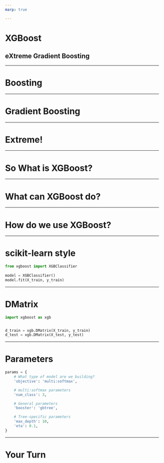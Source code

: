 ```yaml
---
marp: true

---
```


# XGBoost
## eXtreme Gradient Boosting

<!--
Deep learning is easily the most popular machine learning paradigm at the moment. However, we should not let that blind us to the fact that many traditional machine learning techniques are also still valuable.

An up-and-coming model that has shown some real potential is XGBoost. XGBoost is a unique take on random forests.

-->

---

# Boosting

<!--
The 'boost' part of the XGBoost hints that the algorithm uses a boosting algorithm. Boosting simply means that the algorithm works in stages. It first builds a model and tries to make predictions. The best predictions are kept as part of the model and the underperforming predictions are used to train a second model on the lower-quality outputs. Now, the best predications are kept and a third model is traiend on the underpredicting portions, and so on. 

-->

---

# Gradient Boosting

<!--
So what is "gradient boosting"?

This just means that the algorithm uses a gradient to try to find the appropriate number of "boosts" to provide. You don't say: "I want five levels of boosting across my forests". Instead, you let a gradient descent algorithm determine the makeup and number of random forests in this model.
-->

---

# Extreme!

<!--
But why "extreme"?

For one, it is great marketing!

But also, the penalty given to underperforming trees is extreme (or at least unique) according to modern models.
-->

---

# So What is XGBoost?

<!--

XGBoost is a library/framework. It is cross-platform and cross-language. The source code for XGBoost can be found at [https://github.com/dmlc/xgboost](GitHub).

One of the most interesting things about XGBoost is what it is not.

It is not a deep learning framework, despite it being a relatively new machine learning technique.

XGBoost is really just a series of random forests strung together with a very clever set of rules.
-->

---

# What can XGBoost do?

<!--
What can XGBoost do?

Well, XGBoost is built upon random forests, so it can perform classification and regression, just like a random forest. Interestingly enough, XGBoost is also really performant at ranking problems. We can classify, find regression values, and rank items using XGBoost.

-->

---

# How do we use XGBoost?

<!--
XGBoost is technically a separate library from Tensorflow, scikit-learn, and other libraries that we have learned in this course. However, there are ports of XGBoost into most major libraries. 
-->

---

# scikit-learn style

```python
from xgboost import XGBClassifier
 
model = XGBClassifier()
model.fit(X_train, y_train)
```

<!--
XGBoost has a very scikit-learn-style interface. Beware! This interface works, but is very slow.

One of the most amazing parts of XGBoost is the speed of converging on a model. But, that speed relies on a specific data format.
-->

---

# DMatrix

```python
import xgboost as xgb


d_train = xgb.DMatrix(X_train, y_train)
d_test = xgb.DMatrix(X_test, y_test)
```

<!--
The DMatrix is a data structure optimized for XGBoost. If you attempt to train a model without a DMatrix, you'll likely see an exponentially slower convergence.

If you use a DMatrix, you'll see a model that converges faster than a decision tree, and yet the model will perform nearly the same.
-->

---

# Parameters

```python
params = {
    # What type of model are we building?
    'objective': 'multi:softmax',

    # multi:softmax parameters
    'num_class': 3,

    # General parameters
    'booster': 'gbtree',

    # Tree-specific parameters
    'max_depth': 10, 
    'eta': 0.1,
}
```

<!--
The trick with the DMatrix is the parameters. They are unwieldy. The `objective` parameter is the primary parameter, and based on that you get an expanse of sub-parameters. We go into details in the colab.
-->

---

# Your Turn

<!--
And on that note, it is time to experiment with XGBoost in the colab. We'll build a multiclass classifier in the lab and then have you create a binary classifier as an exercise. The most important take away from this lesson is to realize that there are effective non-deep-learning options available.
-->